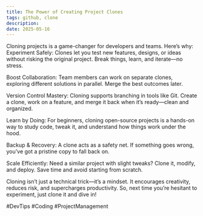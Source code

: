 ```yaml
---
title: The Power of Creating Project Clones
tags: github, clone
description:
date: 2025-05-16
---
```


Cloning projects is a game-changer for developers and teams. Here’s why:
Experiment Safely: Clones let you test new features, designs, or ideas without risking the original project. Break things, learn, and iterate—no stress.

Boost Collaboration: Team members can work on separate clones, exploring different solutions in parallel. Merge the best outcomes later.

Version Control Mastery: Cloning supports branching in tools like Git. Create a clone, work on a feature, and merge it back when it’s ready—clean and organized.

Learn by Doing: For beginners, cloning open-source projects is a hands-on way to study code, tweak it, and understand how things work under the hood.

Backup & Recovery: A clone acts as a safety net. If something goes wrong, you’ve got a pristine copy to fall back on.

Scale Efficiently: Need a similar project with slight tweaks? Clone it, modify, and deploy. Save time and avoid starting from scratch.

Cloning isn’t just a technical trick—it’s a mindset. It encourages creativity, reduces risk, and supercharges productivity. So, next time you’re hesitant to experiment, just clone it and dive in!

#DevTips #Coding #ProjectManagement


